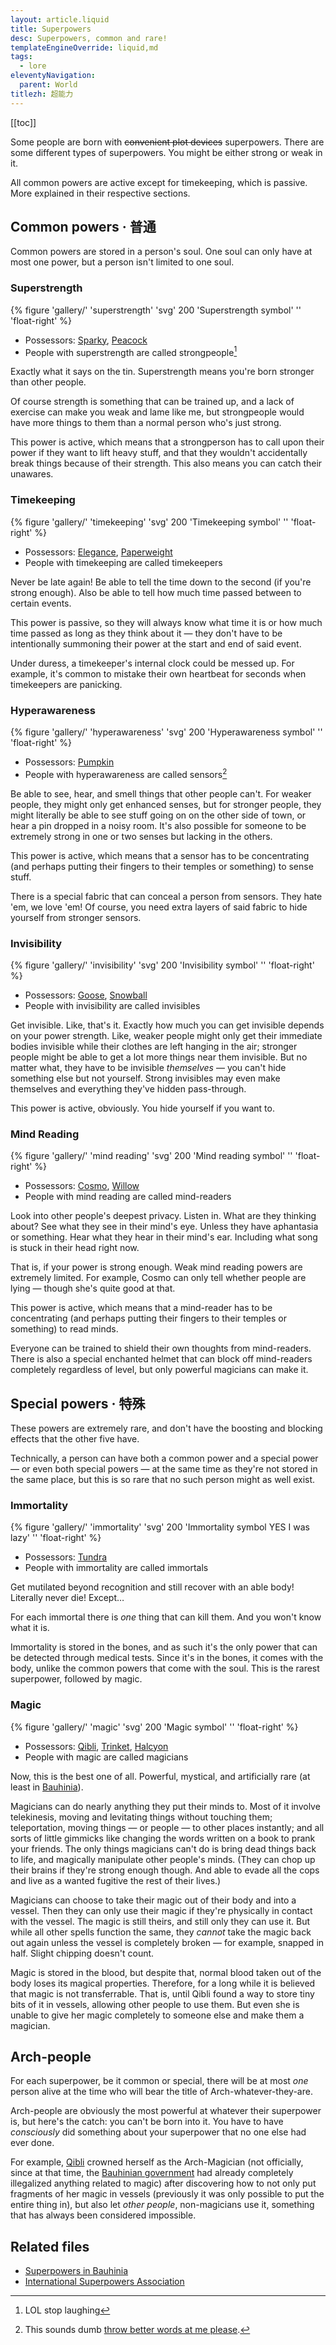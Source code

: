 ```yaml
---
layout: article.liquid
title: Superpowers
desc: Superpowers, common and rare!
templateEngineOverride: liquid,md
tags:
  - lore
eleventyNavigation:
  parent: World
titlezh: 超能力
---
```


[[toc]]

Some people are born with ~~convenient plot devices~~ superpowers. There are some different types of superpowers. You might be either strong or weak in it.

All common powers are active except for timekeeping, which is passive. More explained in their respective sections.

## Common powers · 普通

Common powers are stored in a person's soul. One soul can only have at most one power, but a person isn't limited to one soul.

### Superstrength

{% figure 'gallery/' 'superstrength' 'svg' 200 'Superstrength symbol' '' 'float-right' %}

- Possessors: [Sparky](/characters/sparky/), [Peacock](/characters/peacock/)
- People with superstrength are called strongpeople[^1]

Exactly what it says on the tin. Superstrength means you're born stronger than other people.

Of course strength is something that can be trained up, and a lack of exercise can make you weak and lame like me, but strongpeople would have more things to them than a normal person who's just strong.

This power is active, which means that a strongperson has to call upon their power if they want to lift heavy stuff, and that they wouldn't accidentally break things because of their strength. This also means you can catch their unawares.

### Timekeeping

{% figure 'gallery/' 'timekeeping' 'svg' 200 'Timekeeping symbol' '' 'float-right' %}

- Possessors: [Elegance](/characters/elegance/), [Paperweight](/characters/paperweight/)
- People with timekeeping are called timekeepers

Never be late again! Be able to tell the time down to the second (if you're strong enough). Also be able to tell how much time passed between to certain events.

This power is passive, so they will always know what time it is or how much time passed as long as they think about it — they don't have to be intentionally summoning their power at the start and end of said event.

Under duress, a timekeeper's internal clock could be messed up. For example, it's common to mistake their own heartbeat for seconds when timekeepers are panicking.

### Hyperawareness

{% figure 'gallery/' 'hyperawareness' 'svg' 200 'Hyperawareness symbol' '' 'float-right' %}

- Possessors: [Pumpkin](/characters/pumpkin/)
- People with hyperawareness are called sensors[^2]

Be able to see, hear, and smell things that other people can't. For weaker people, they might only get enhanced senses, but for stronger people, they might literally be able to see stuff going on on the other side of town, or hear a pin dropped in a noisy room. It's also possible for someone to be extremely strong in one or two senses but lacking in the others.

This power is active, which means that a sensor has to be concentrating (and perhaps putting their fingers to their temples or something) to sense stuff.

There is a special fabric that can conceal a person from sensors. They hate 'em, we love 'em! Of course, you need extra layers of said fabric to hide yourself from stronger sensors.

### Invisibility

{% figure 'gallery/' 'invisibility' 'svg' 200 'Invisibility symbol' '' 'float-right' %}

- Possessors: [Goose](/characters/goose/), [Snowball](/characters/snowball/)
- People with invisibility are called invisibles

Get invisible. Like, that's it. Exactly how much you can get invisible depends on your power strength. Like, weaker people might only get their immediate bodies invisible while their clothes are left hanging in the air; stronger people might be able to get a lot more things near them invisible. But no matter what, they have to be invisible *themselves* — you can't hide something else but not yourself. Strong invisibles may even make themselves and everything they've hidden pass-through.

This power is active, obviously. You hide yourself if you want to.

### Mind Reading

{% figure 'gallery/' 'mind reading' 'svg' 200 'Mind reading symbol' '' 'float-right' %}

- Possessors: [Cosmo](/characters/cosmo/), [Willow](/characters/willow/)
- People with mind reading are called mind-readers

Look into other people's deepest privacy. Listen in. What are they thinking about? See what they see in their mind's eye. Unless they have aphantasia or something. Hear what they hear in their mind's ear. Including what song is stuck in their head right now.

That is, if your power is strong enough. Weak mind reading powers are extremely limited. For example, Cosmo can only tell whether people are lying — though she's quite good at that.

This power is active, which means that a mind-reader has to be concentrating (and perhaps putting their fingers to their temples or something) to read minds.

Everyone can be trained to shield their own thoughts from mind-readers. There is also a special enchanted helmet that can block off mind-readers completely regardless of level, but only powerful magicians can make it.

## Special powers · 特殊

These powers are extremely rare, and don't have the boosting and blocking effects that the other five have.

Technically, a person can have both a common power and a special power — or even both special powers — at the same time as they're not stored in the same place, but this is so rare that no such person might as well exist.

### Immortality

{% figure 'gallery/' 'immortality' 'svg' 200 'Immortality symbol YES I was lazy' '' 'float-right' %}

- Possessors: [Tundra](/characters/tundra/)
- People with immortality are called immortals

Get mutilated beyond recognition and still recover with an able body! Literally never die! Except…

For each immortal there is *one* thing that can kill them. And you won't know what it is.

Immortality is stored in the bones, and as such it's the only power that can be detected through medical tests. Since it's in the bones, it comes with the body, unlike the common powers that come with the soul. This is the rarest superpower, followed by magic.

### Magic

{% figure 'gallery/' 'magic' 'svg' 200 'Magic symbol' '' 'float-right' %}

- Possessors: [Qibli](/characters/qibli/), [Trinket](/characters/trinket/), [Halcyon](/characters/halcyon/)
- People with magic are called magicians

Now, this is the best one of all. Powerful, mystical, and artificially rare (at least in [Bauhinia](/world/bauhinia/)).

Magicians can do nearly anything they put their minds to. Most of it involve telekinesis, moving and levitating things without touching them; teleportation, moving things — or people — to other places instantly; and all sorts of little gimmicks like changing the words written on a book to prank your friends. The only things magicians can't do is bring dead things back to life, and magically manipulate other people's minds. (They can chop up their brains if they're strong enough though. And able to evade all the cops and live as a wanted fugitive the rest of their lives.)

Magicians can choose to take their magic out of their body and into a vessel. Then they can only use their magic if they're physically in contact with the vessel. The magic is still theirs, and still only they can use it. But while all other spells function the same, they *cannot* take the magic back out again unless the vessel is completely broken — for example, snapped in half. Slight chipping doesn't count.

Magic is stored in the blood, but despite that, normal blood taken out of the body loses its magical properties. Therefore, for a long while it is believed that magic is not transferrable. That is, until Qibli found a way to store tiny bits of it in vessels, allowing other people to use them. But even she is unable to give her magic completely to someone else and make them a magician.

## Arch-people

For each superpower, be it common or special, there will be at most *one* person alive at the time who will bear the title of Arch-whatever-they-are.

Arch-people are obviously the most powerful at whatever their superpower is, but here's the catch: you can't be born into it. You have to have *consciously* did something about your superpower that no one else had ever done.

For example, [Qibli](/characters/qibli/) crowned herself as the Arch-Magician (not officially, since at that time, the [Bauhinian government](/world/bauhinia/) had already completely illegalized anything related to magic) after discovering how to not only put fragments of her magic in vessels (previously it was only possible to put the entire thing in), but also let *other people*, non-magicians use it, something that has always been considered impossible.

## Related files

- [Superpowers in Bauhinia](/world/bauhinia/superpowers/)
- [International Superpowers Association](/world/isa/)

[^1]: LOL stop laughing
[^2]: This sounds dumb [throw better words at me please](/contact/).
